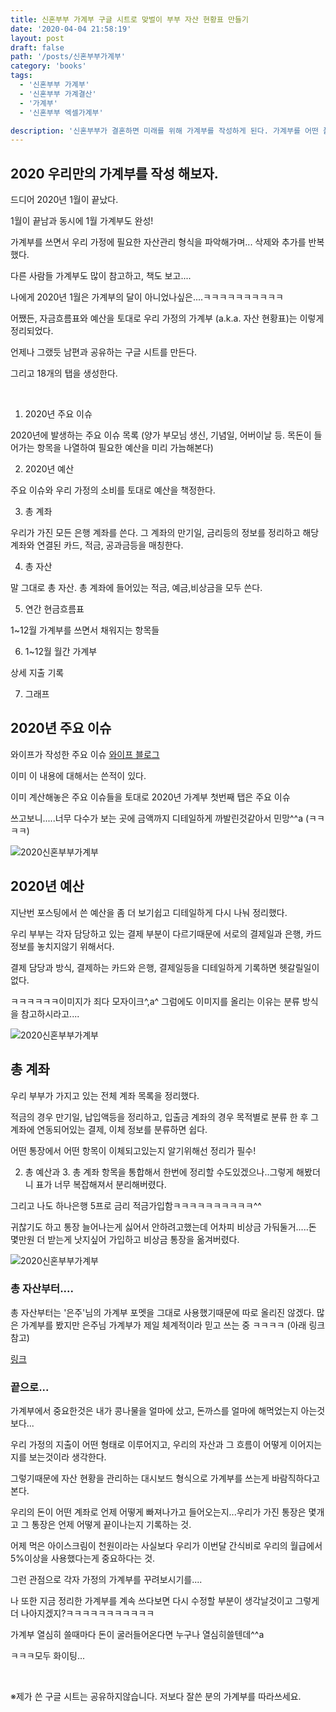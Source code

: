 ```yaml
---
title: 신혼부부 가계부 구글 시트로 맞벌이 부부 자산 현황표 만들기
date: '2020-04-04 21:58:19'
layout: post
draft: false
path: '/posts/신혼부부가계부'
category: 'books'
tags:
  - '신혼부부 가계부'
  - '신혼부부 가계결산'
  - '가계부'
  - '신혼부부 엑셀가계부'

description: '신혼부부가 결혼하면 미래를 위해 가계부를 작성하게 된다. 가계부를 어떤 플랫폼에 쓸까 고민중에 엑셀에 가계부를 쓸까? 구글 시트에 쓸까 고민중이다.'
---
```


## 2020 우리만의 가계부를 작성 해보자.

드디어 2020년 1월이 끝났다.

1월이 끝남과 동시에 1월 가계부도 완성!

가계부를 쓰면서 우리 가정에 필요한 자산관리 형식을 파악해가며... 삭제와 추가를 반복했다.

다른 사람들 가계부도 많이 참고하고, 책도 보고....

나에게 2020년 1월은 가계부의 달이 아니었나싶은....ㅋㅋㅋㅋㅋㅋㅋㅋㅋㅋ

어쨌든, 자금흐름표와 예산을 토대로 우리 가정의 가계부 (a.k.a. 자산 현황표)는 이렇게 정리되었다.

언제나 그랬듯 남편과 공유하는 구글 시트를 만든다.

그리고 18개의 탭을 생성한다.

​

1. 2020년 주요 이슈

2020년에 발생하는 주요 이슈 목록 (양가 부모님 생신, 기념일, 어버이날 등. 목돈이 들어가는 항목을 나열하여 필요한 예산을 미리 가늠해본다)

2. 2020년 예산

주요 이슈와 우리 가정의 소비를 토대로 예산을 책정한다.

3. 총 계좌

우리가 가진 모든 은행 계좌를 쓴다. 그 계좌의 만기일, 금리등의 정보를 정리하고 해당 계좌와 연결된 카드, 적금, 공과금등을 매칭한다.

4. 총 자산

말 그대로 총 자산. 총 계좌에 들어있는 적금, 예금,비상금을 모두 쓴다.

5. 연간 현금흐름표

1~12월 가계부를 쓰면서 채워지는 항목들

6. 1~12월 월간 가계부

상세 지출 기록

7. 그래프

## 2020년 주요 이슈

와이프가 작성한 주요 이슈 [와이프 블로그](https://blog.naver.com/jovely55/221780855436)

이미 이 내용에 대해서는 쓴적이 있다.

이미 계산해놓은 주요 이슈들을 토대로 2020년 가계부 첫번째 탭은 주요 이슈

쓰고보니.....너무 다수가 보는 곳에 금액까지 디테일하게 까발린것같아서 민망^^a (ㅋㅋㅋㅋ)

![2020신혼부부가계부](./2020신혼부부가계부.png)

## 2020년 예산

지난번 포스팅에서 쓴 예산을 좀 더 보기쉽고 디테일하게 다시 나눠 정리했다.

우리 부부는 각자 담당하고 있는 결제 부분이 다르기때문에 서로의 결제일과 은행, 카드 정보를 놓치지않기 위해서다.

결제 담당과 방식, 결제하는 카드와 은행, 결제일등을 디테일하게 기록하면 헷갈릴일이 없다.

ㅋㅋㅋㅋㅋㅋ이미지가 죄다 모자이크^,a^ 그럼에도 이미지를 올리는 이유는 분류 방식을 참고하시라고....

![2020신혼부부가계부](./2020신혼부부가계부2.png)

## 총 계좌

우리 부부가 가지고 있는 전체 계좌 목록을 정리했다.

적금의 경우 만기일, 납입액등을 정리하고, 입출금 계좌의 경우 목적별로 분류 한 후 그 계좌에 연동되어있는 결제, 이체 정보를 분류하면 쉽다.

어떤 통장에서 어떤 항목이 이체되고있는지 알기위해선 정리가 필수!

2. 총 예산과 3. 총 계좌 항목을 통합해서 한번에 정리할 수도있겠으나..그렇게 해봤더니 표가 너무 복잡해져서 분리해버렸다.

그리고 나도 하나은행 5프로 금리 적금가입함ㅋㅋㅋㅋㅋㅋㅋㅋㅋㅋ^^

귀찮기도 하고 통장 늘어나는게 싫어서 안하려고했는데 어차피 비상금 가둬둘거.....돈 몇만원 더 받는게 낫지싶어 가입하고 비상금 통장을 옮겨버렸다.

![2020신혼부부가계부](./2020신혼부부가계부3.png)

### 총 자산부터....

총 자산부터는 '은주'님의 가계부 포멧을 그대로 사용했기때문에 따로 올리진 않겠다. 많은 가계부를 봤지만 은주님 가계부가 제일 체계적이라 믿고 쓰는 중 ㅋㅋㅋㅋ (아래 링크 참고)

[링크](https://blog.naver.com/ej5824486/221751281465)

### 끝으로...

가계부에서 중요한것은 내가 콩나물을 얼마에 샀고, 돈까스를 얼마에 해먹었는지 아는것보다...

우리 가정의 지출이 어떤 형태로 이루어지고, 우리의 자산과 그 흐름이 어떻게 이어지는지를 보는것이라 생각한다.

그렇기때문에 자산 현황을 관리하는 대시보드 형식으로 가계부를 쓰는게 바람직하다고 본다.

우리의 돈이 어떤 계좌로 언제 어떻게 빠져나가고 들어오는지...우리가 가진 통장은 몇개고 그 통장은 언제 어떻게 끝이나는지 기록하는 것.

어제 먹은 아이스크림이 천원이라는 사실보다 우리가 이번달 간식비로 우리의 월급에서 5%이상을 사용했다는게 중요하다는 것.

그런 관점으로 각자 가정의 가계부를 꾸려보시기를....

나 또한 지금 정리한 가계부를 계속 쓰다보면 다시 수정할 부분이 생각날것이고 그렇게 더 나아지겠지?ㅋㅋㅋㅋㅋㅋㅋㅋㅋㅋㅋ

가계부 열심히 쓸때마다 돈이 굴러들어온다면 누구나 열심히쓸텐데^^a

ㅋㅋㅋ모두 화이팅...

​

※제가 쓴 구글 시트는 공유하지않습니다. 저보다 잘쓴 분의 가계부를 따라쓰세요.
